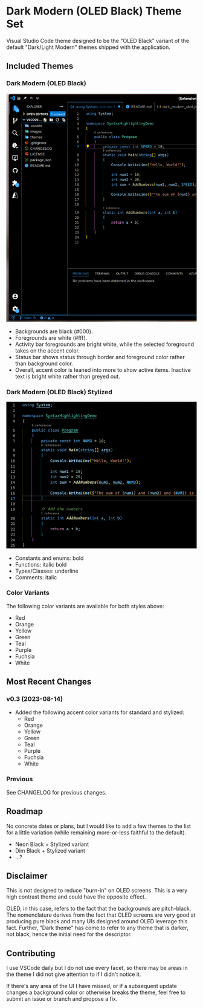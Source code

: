 # Dark Modern (OLED Black) Theme Set

Visual Studio Code theme designed to be the "OLED Black" variant of the default
"Dark/Light Modern" themes shipped with the application.

## Included Themes

### Dark Modern (OLED Black)

![Screenshot](images/Screenshot_0.2.0_oled-black.png)

* Backgrounds are black (#000).
* Foregrounds are white (#fff).
* Activity bar foregrounds are bright white, while the selected foreground takes on
the accent color.
* Status bar shows status through border and foreground color rather than background color.
* Overall, accent color is leaned into more to show active items. Inactive text is bright
white rather than greyed out.

### Dark Modern (OLED Black) Stylized

![Screenshot2](images/Screenshot_0.2.0_oled-black-stylized.png)

* Constants and enums: bold
* Functions: italic bold
* Types/Classes: underline
* Comments: italic

### Color Variants

The following color variants are available for both styles above:

* Red
* Orange
* Yellow
* Green
* Teal
* Purple
* Fuchsia
* White

## Most Recent Changes

### v0.3 (2023-08-14)

- Added the following accent color variants for standard and stylized:
  - Red
  - Orange
  - Yellow
  - Green
  - Teal
  - Purple
  - Fuchsia
  - White

### Previous

See CHANGELOG for previous changes.

## Roadmap

No concrete dates or plans, but I would like to add a few themes to the list
for a little variation (while remaining more-or-less faithful to the default).

* Neon Black + Stylized variant
* Dim Black + Stylized variant
* ...?

## Disclaimer

This is not designed to reduce "burn-in" on OLED screens. This is a very
high contrast theme and could have the opposite effect.

OLED, in this case, refers to the fact that the backgrounds are pitch-black.
The nomenclature derives from the fact that OLED screens are very good at
producing pure black and many UIs designed around OLED leverage this fact.
Further, "Dark theme" has come to refer to any theme that is darker, not black,
hence the initial need for the descriptor.

## Contributing

I use VSCode daily but I do not use every facet, so there may be areas in the
theme I did not give attention to if I didn't notice it.

If there's any area of the UI I have missed, or if a subsequent update changes
a background color or otherwise breaks the theme, feel free to submit an issue
or branch and propose a fix.
